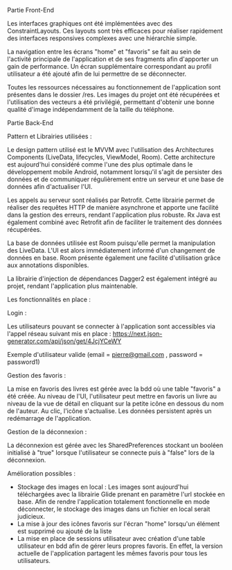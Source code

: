 Partie Front-End

Les interfaces graphiques ont été implémentées avec des ConstraintLayouts. Ces layouts sont très efficaces 
pour réaliser rapidement des interfaces responsives complexes avec une hiérarchie simple.

La navigation entre les écrans "home" et "favoris" se fait au sein de l'activité principale de l'application et de
ses fragments afin d'apporter un gain de performance. Un écran supplémentaire correspondant au profil utilisateur a été 
ajouté afin de lui permettre de se déconnecter.

Toutes les ressources nécessaires au fonctionnement de l'application sont présentes dans le dossier /res.
Les images du projet ont été récupérées et l'utilisation des vecteurs a été privilégié, permettant d'obtenir
une bonne qualité d'image indépendamment de la taille du téléphone.

Partie Back-End

Pattern et Librairies utilisées : 

Le design pattern utilisé est le MVVM avec l'utilisation des Architectures Components (LiveData, lifecycles, ViewModel, Room).
Cette architecture est aujourd'hui considéré comme l'une des plus optimale dans le développement mobile Android, 
notamment lorsqu'il s'agit de persister des données et de communiquer régulièrement entre un serveur et une base de
données afin d'actualiser l'UI.
 
Les appels au serveur sont réalisés par Retrofit. Cette librairie permet de réaliser des requêtes HTTP 
de manière asynchrone et apporte une facilité dans la gestion des erreurs, rendant l'application plus robuste.
Rx Java est également combiné avec Retrofit afin de faciliter le traitement des données récupérées.

La base de données utilisée est Room puisqu'elle permet la manipulation des LiveData. L'UI est alors immédiatement informé d'un changement 
de données en base. Room présente également une facilité d'utilisation grâce aux annotations disponibles.

La librairie d'injection de dépendances Dagger2 est également intégré au projet, rendant l'application plus maintenable.


Les fonctionnalités en place :

Login : 

Les utilisateurs pouvant se connecter à l'application sont accessibles via l'appel réseau suivant mis en place : https://next.json-generator.com/api/json/get/4JcjYCeWY

Exemple d'utilisateur valide (email = pierre@gmail.com , password = password1)

Gestion des favoris :

La mise en favoris des livres est gérée avec la bdd où une table "favoris" a été créée. Au niveau de l'UI, l'utilisateur peut 
mettre en favoris un livre au niveau de la vue de détail en cliquant sur la petite icône en dessous du nom de l'auteur. Au clic, l'icône s'actualise. 
Les données persistent après un redémarrage de l'application.

Gestion de la déconnexion :

La déconnexion est gérée avec les SharedPreferences stockant un booléen initialisé à "true" lorsque l'utilisateur se connecte puis à "false" lors de la déconnexion.

Amélioration possibles :

- Stockage des images en local : Les images sont aujourd'hui téléchargées avec la librairie Glide prenant en paramètre l'url stockée en base. 
Afin de rendre l'application totalement fonctionnelle en mode déconnecter, le stockage des images dans un fichier en local serait judicieux.
- La mise à jour des icônes favoris sur l'écran "home" lorsqu'un élément est supprimé ou ajouté de la liste
- La mise en place de sessions utilisateur avec création d'une table utilisateur en bdd afin de gérer leurs propres favoris. 
En effet, la version actuelle de l'application partagent les mêmes favoris pour tous les utilisateurs.










